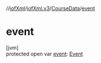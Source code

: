 //[iofXml](../../../index.md)/[iofXml.v3](../index.md)/[CourseData](index.md)/[event](event.md)

# event

[jvm]\
protected open var [event](event.md): [Event](../-event/index.md)
